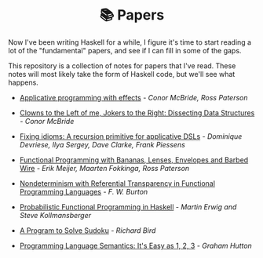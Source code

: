 <div align="center">
  <h1>📚 Papers</h1>
</div>

Now I've been writing Haskell for a while, I figure it's time to start reading
a lot of the "fundamental" papers, and see if I can fill in some of the gaps.

This repository is a collection of notes for papers that I've read. These notes
will most likely take the form of Haskell code, but we'll see what happens.

* [Applicative programming with effects](https://github.com/i-am-tom/papers/blob/master/applicative-programming-with-effects/Main.hs) _- Conor McBride, Ross Paterson_

* [Clowns to the Left of me, Jokers to the Right: Dissecting Data Structures](https://github.com/i-am-tom/papers/blob/master/clowns-to-the-left-of-me-jokers-to-the-right-dissecting-data-structures/Main.hs) _- Conor McBride_

* [Fixing idioms: A recursion primitive for applicative DSLs](https://github.com/i-am-tom/papers/blob/master/fixing-idioms/Main.hs) _- Dominique Devriese, Ilya Sergey, Dave Clarke, Frank Piessens_

* [Functional Programming with Bananas, Lenses, Envelopes and Barbed Wire](https://github.com/i-am-tom/papers/blob/master/functional-programming-with-bananas-lenses-envelopes-and-barbed-wire/Main.hs) _- Erik Meijer, Maarten Fokkinga, Ross Paterson_

* [Nondeterminism with Referential Transparency in Functional Programming Languages](https://github.com/i-am-tom/papers/blob/master/nondeterminism-with-referential-transparency-in-functional-programming-languages/Main.hs) _- F. W. Burton_

* [Probabilistic Functional Programming in Haskell](https://github.com/i-am-tom/papers/blob/master/probabilistic-functional-programming-in-haskell/Main.hs) _- Martin Erwig and Steve Kollmansberger_

* [A Program to Solve Sudoku](https://github.com/i-am-tom/papers/blob/master/a-program-to-solve-sudoku/Main.hs) _- Richard Bird_

* [Programming Language Semantics: It's Easy as 1, 2, 3](https://github.com/i-am-tom/papers/blob/master/it's-as-easy-as-1-2-3/Main.hs) _- Graham Hutton_
